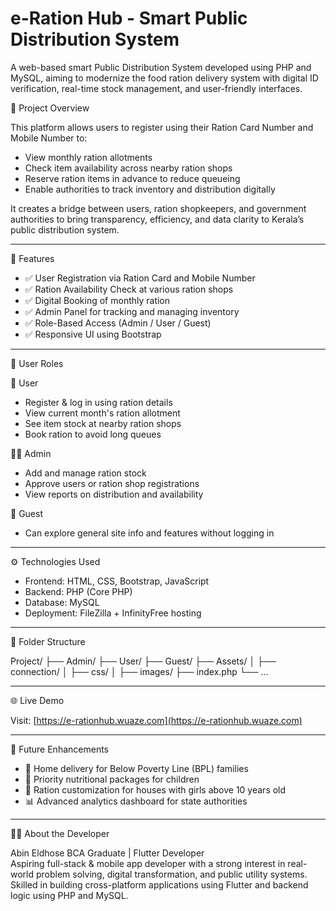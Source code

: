 # e-Ration Hub - Smart Public Distribution System



A web-based smart Public Distribution System developed using PHP and MySQL, aiming to modernize the food ration delivery system with digital ID verification, real-time stock management, and user-friendly interfaces.


🧩 Project Overview

This platform allows users to register using their Ration Card Number and Mobile Number to:
- View monthly ration allotments
- Check item availability across nearby ration shops
- Reserve ration items in advance to reduce queueing
- Enable authorities to track inventory and distribution digitally

It creates a bridge between users, ration shopkeepers, and government authorities to bring transparency, efficiency, and data clarity to Kerala’s public distribution system.

---

🔑 Features

- ✅ User Registration via Ration Card and Mobile Number
- ✅ Ration Availability Check at various ration shops
- ✅ Digital Booking of monthly ration
- ✅ Admin Panel for tracking and managing inventory
- ✅ Role-Based Access (Admin / User / Guest)
- ✅ Responsive UI using Bootstrap

---

👥 User Roles

 🛒 User
- Register & log in using ration details
- View current month's ration allotment
- See item stock at nearby ration shops
- Book ration to avoid long queues

 🧑‍💼 Admin
- Add and manage ration stock
- Approve users or ration shop registrations
- View reports on distribution and availability

 👀 Guest
- Can explore general site info and features without logging in

---

 ⚙️ Technologies Used

- Frontend: HTML, CSS, Bootstrap, JavaScript
- Backend: PHP (Core PHP)
- Database: MySQL
- Deployment: FileZilla + InfinityFree hosting

---

 📁 Folder Structure

Project/
├── Admin/
├── User/
├── Guest/
├── Assets/
│ ├── connection/
│ ├── css/
│ ├── images/
├── index.php
└── ...

---

🌐 Live Demo

Visit: [https://e-rationhub.wuaze.com](https://e-rationhub.wuaze.com)

---

 🚀 Future Enhancements

- 🚚 Home delivery for Below Poverty Line (BPL) families
- 🍼 Priority nutritional packages for children
- 👧 Ration customization for houses with girls above 10 years old
- 📊 Advanced analytics dashboard for state authorities

---

🧑‍🎓 About the Developer

Abin Eldhose
BCA Graduate | Flutter Developer  
Aspiring full-stack & mobile app developer with a strong interest in real-world problem solving, digital transformation, and public utility systems. Skilled in building cross-platform applications using Flutter and backend logic using PHP and MySQL.
